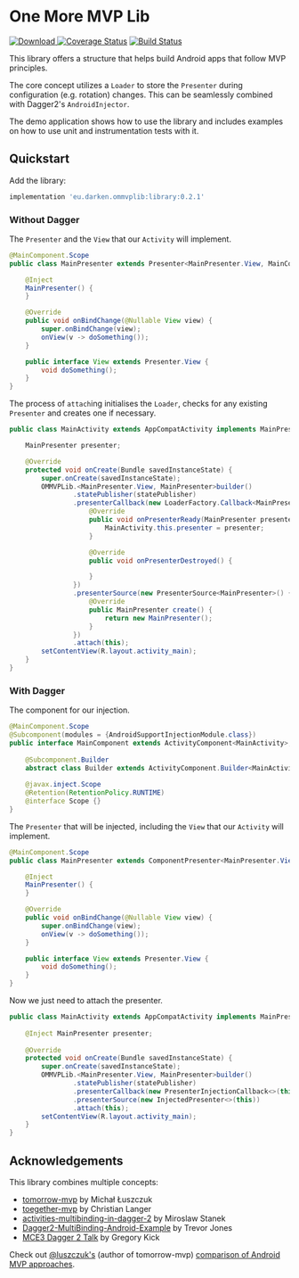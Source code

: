 # One More MVP Lib
[ ![Download](https://api.bintray.com/packages/darken/maven/ommvplib/images/download.svg) ](https://bintray.com/darken/maven/ommvplib/_latestVersion)
[![Coverage Status](https://coveralls.io/repos/github/d4rken/ommvplib/badge.svg)](https://coveralls.io/github/d4rken/ommvplib)
[![Build Status](https://travis-ci.org/d4rken/ommvplib.svg?branch=master)](https://travis-ci.org/d4rken/ommvplib)

This library offers a structure that helps build Android apps that follow MVP principles.

The core concept utilizes a `Loader` to store the `Presenter` during configuration (e.g. rotation) changes. This can be seamlessly combined with Dagger2's `AndroidInjector`.

The demo application shows how to use the library and includes examples on how to use unit and instrumentation tests with it.

## Quickstart
Add the library:
```groovy
implementation 'eu.darken.ommvplib:library:0.2.1'
```
### Without Dagger
The `Presenter` and the `View` that our `Activity` will implement.
```java
@MainComponent.Scope
public class MainPresenter extends Presenter<MainPresenter.View, MainComponent> {

    @Inject
    MainPresenter() {
    }

    @Override
    public void onBindChange(@Nullable View view) {
        super.onBindChange(view);
        onView(v -> doSomething());
    }

    public interface View extends Presenter.View {
        void doSomething();
    }
}

```

The process of `attach`ing initialises the `Loader`, checks for any existing `Presenter` and creates one if necessary.
```java
public class MainActivity extends AppCompatActivity implements MainPresenter.View {

    MainPresenter presenter;

    @Override
    protected void onCreate(Bundle savedInstanceState) {
        super.onCreate(savedInstanceState);
        OMMVPLib.<MainPresenter.View, MainPresenter>builder()
                .statePublisher(statePublisher)
                .presenterCallback(new LoaderFactory.Callback<MainPresenter.View, MainPresenter>() {
                    @Override
                    public void onPresenterReady(MainPresenter presenter) {
                        MainActivity.this.presenter = presenter;
                    }

                    @Override
                    public void onPresenterDestroyed() {

                    }
                })
                .presenterSource(new PresenterSource<MainPresenter>() {
                    @Override
                    public MainPresenter create() {
                        return new MainPresenter();
                    }
                })
                .attach(this);
        setContentView(R.layout.activity_main);
    }
}
```

### With Dagger
The component for our injection.
```java
@MainComponent.Scope
@Subcomponent(modules = {AndroidSupportInjectionModule.class})
public interface MainComponent extends ActivityComponent<MainActivity>, PresenterComponent<MainPresenter.View, MainPresenter> {
    
    @Subcomponent.Builder
    abstract class Builder extends ActivityComponent.Builder<MainActivity, MainComponent> {}
    
    @javax.inject.Scope
    @Retention(RetentionPolicy.RUNTIME)
    @interface Scope {}
}
```

The `Presenter` that will be injected, including the `View` that our `Activity` will implement.

```java
@MainComponent.Scope
public class MainPresenter extends ComponentPresenter<MainPresenter.View, MainComponent> {

    @Inject
    MainPresenter() {
    }

    @Override
    public void onBindChange(@Nullable View view) {
        super.onBindChange(view);
        onView(v -> doSomething());
    }

    public interface View extends Presenter.View {
        void doSomething();
    }
}

```

Now we just need to attach the presenter.

```java
public class MainActivity extends AppCompatActivity implements MainPresenter.View {
    
    @Inject MainPresenter presenter;
    
    @Override
    protected void onCreate(Bundle savedInstanceState) {
        super.onCreate(savedInstanceState);
        OMMVPLib.<MainPresenter.View, MainPresenter>builder()
                .statePublisher(statePublisher)
                .presenterCallback(new PresenterInjectionCallback<>(this))
                .presenterSource(new InjectedPresenter<>(this))
                .attach(this);
        setContentView(R.layout.activity_main);
    }
}
```


## Acknowledgements
This library combines multiple concepts: 

* [tomorrow-mvp](https://github.com/michal-luszczuk/tomorrow-mvp) by Michał Łuszczuk
* [toegether-mvp](https://github.com/laenger/together-mvp) by Christian Langer
* [activities-multibinding-in-dagger-2](http://frogermcs.github.io/activities-multibinding-in-dagger-2/) by Miroslaw Stanek
* [Dagger2-MultiBinding-Android-Example](https://github.com/trevjonez/Dagger2-MultiBinding-Android-Example) by Trevor Jones
* [MCE3 Dagger 2 Talk](https://www.youtube.com/watch?v=iwjXqRlEevg) by Gregory Kick

Check out [@luszczuk's](https://twitter.com/luszczuk) (author of tomorrow-mvp) [comparison of Android MVP approaches](http://blog.propaneapps.com/android/mvp-for-android/).
